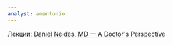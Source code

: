 ```yaml
---
analyst: amantonio
---
```


Лекции:
[Daniel Neides, MD — A Doctor's Perspective](https://www.youtube.com/watch?v=vMJ6AaugP5w)

